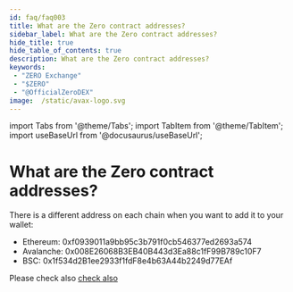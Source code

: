 ```yaml
---
id: faq/faq003
title: What are the Zero contract addresses?
sidebar_label: What are the Zero contract addresses?
hide_title: true
hide_table_of_contents: true
description: What are the Zero contract addresses?
keywords:
 - "ZERO Exchange"
 - "$ZERO"
 - "@OfficialZeroDEX"
image:  /static/avax-logo.svg
---
```


import Tabs from '@theme/Tabs';
import TabItem from '@theme/TabItem';
import useBaseUrl from '@docusaurus/useBaseUrl';

# What are the Zero contract addresses?

There is a different address on each chain when you want to add it to your wallet:
* Ethereum: 0xf0939011a9bb95c3b791f0cb546377ed2693a574
* Avalanche: 0x008E26068B3EB40B443d3Ea88c1fF99B789c10F7
* BSC: 0x1f534d2B1ee2933f1fdF8e4b63A44b2249d77EAf

Please check also [check also](https://0-exchange.gitbook.io/0-exchange-docs/addresses/official-zero-contracts)
